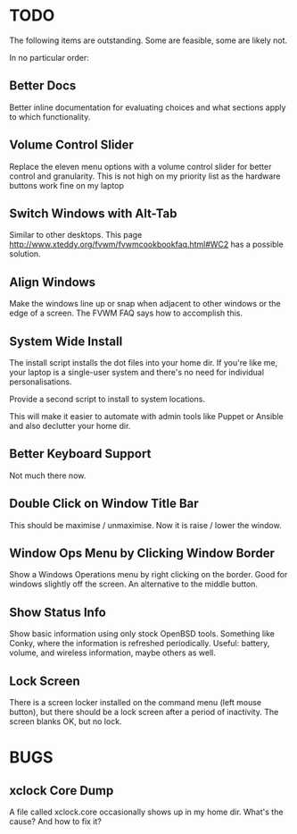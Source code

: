 # TODO

The following items are outstanding. Some are feasible, some are likely not.

In no particular order:

## Better Docs

Better inline documentation for evaluating choices and what sections apply to which functionality.

## Volume Control Slider

Replace the eleven menu options with a volume control slider for better control and granularity. This is not high on my priority list as the hardware buttons work fine on my laptop

## Switch Windows with Alt-Tab

Similar to other desktops. This page http://www.xteddy.org/fvwm/fvwmcookbookfaq.html#WC2 has a possible solution.

## Align Windows

Make the windows line up or snap when adjacent to other windows or the edge of a screen. The FVWM FAQ says how to accomplish this.

## System Wide Install

The install script installs the dot files into your home dir. If you're like me, your laptop is a single-user system and there's no need for individual personalisations.

Provide a second script to install to system locations.

This will make it easier to automate with admin tools like Puppet or Ansible and also declutter your home dir.

## Better Keyboard Support

Not much there now.

## Double Click on Window Title Bar

This should be maximise / unmaximise. Now it is raise / lower the window.

## Window Ops Menu by Clicking Window Border

Show a Windows Operations menu by right clicking on the border. Good for windows slightly off the screen. An alternative to the middle button.

## Show Status Info

Show basic information using only stock OpenBSD tools. Something like Conky, where the information is refreshed periodically. Useful: battery, volume, and wireless information, maybe others as well.

## Lock Screen

There is a screen locker installed on the command menu (left mouse button), but there should be a lock screen after a period of inactivity. The screen blanks OK, but no lock.

# BUGS

## xclock Core Dump

A file called xclock.core occasionally shows up in my home dir. What's the cause? And how to fix it?
